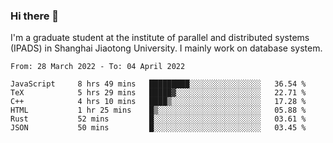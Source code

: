 ### Hi there 👋

I'm a graduate student at the institute of parallel and distributed systems (IPADS) in Shanghai Jiaotong University. I mainly work on database system.

<!--START_SECTION:waka-->

```text
From: 28 March 2022 - To: 04 April 2022

JavaScript     8 hrs 49 mins   █████████░░░░░░░░░░░░░░░░   36.54 %
TeX            5 hrs 29 mins   █████▓░░░░░░░░░░░░░░░░░░░   22.71 %
C++            4 hrs 10 mins   ████▒░░░░░░░░░░░░░░░░░░░░   17.28 %
HTML           1 hr 25 mins    █▒░░░░░░░░░░░░░░░░░░░░░░░   05.88 %
Rust           52 mins         █░░░░░░░░░░░░░░░░░░░░░░░░   03.61 %
JSON           50 mins         █░░░░░░░░░░░░░░░░░░░░░░░░   03.45 %
```

<!--END_SECTION:waka-->

<!--
**yqmmm/yqmmm** is a ✨ _special_ ✨ repository because its `README.md` (this file) appears on your GitHub profile.

Here are some ideas to get you started:

- 🔭 I’m currently working on ...
- 🌱 I’m currently learning ...
- 👯 I’m looking to collaborate on ...
- 🤔 I’m looking for help with ...
- 💬 Ask me about ...
- 📫 How to reach me: ...
- 😄 Pronouns: ...
- ⚡ Fun fact: ...
-->
